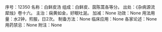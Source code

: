 序号：12350
名称：白鲜皮汤
组成：白鲜皮、茵陈蒿各等分。
出处：《杂病源流犀烛》卷十六。
主治：痫黄如金，好眠吐涎。
加减：None
功效：None
用法用量：水2钟，煎服，日2次。
制备方法：None
临床应用：None
各家论述：None
用药禁忌：None
附注：None
